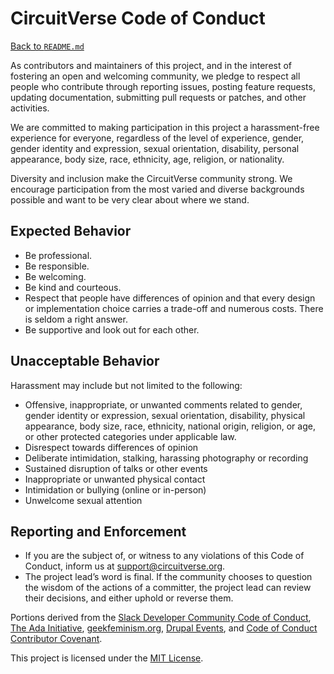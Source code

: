 # CircuitVerse Code of Conduct
[Back to `README.md`](README.md)

As contributors and maintainers of this project, and in the interest of fostering an open and welcoming community, we pledge to respect all people who contribute through reporting issues, posting feature requests, updating documentation, submitting pull requests or patches, and other activities.

We are committed to making participation in this project a harassment-free experience for everyone, regardless of the level of experience, gender, gender identity and expression, sexual orientation, disability, personal appearance, body size, race, ethnicity, age, religion, or nationality.

Diversity and inclusion make the CircuitVerse community strong. We encourage participation from the most varied and diverse backgrounds possible and want to be very clear about where we stand.

## Expected Behavior
- Be professional.
- Be responsible.
- Be welcoming.
- Be kind and courteous.
- Respect that people have differences of opinion and that every design or implementation choice carries a trade-off and numerous costs. There is seldom a right answer.
- Be supportive and look out for each other.

## Unacceptable Behavior
Harassment may include but not limited to the following:
- Offensive, inappropriate, or unwanted comments related to gender, gender identity or expression, sexual orientation, disability, physical appearance, body size, race, ethnicity, national origin, religion, or age, or other protected categories under applicable law.
- Disrespect towards differences of opinion
- Deliberate intimidation, stalking, harassing photography or recording
- Sustained disruption of talks or other events
- Inappropriate or unwanted physical contact
- Intimidation or bullying (online or in-person)
- Unwelcome sexual attention

## Reporting and Enforcement
- If you are the subject of, or witness to any violations of this Code of Conduct, inform us at <support@circuitverse.org>.
- The project lead’s word is final. If the community chooses to question the wisdom of the actions of a committer, the project lead can review their decisions, and either uphold or reverse them.

Portions derived from the [Slack Developer Community Code of Conduct][1], [The Ada Initiative][2], [geekfeminism.org][3], [Drupal Events][4], and [Code of Conduct Contributor Covenant][6].

This project is licensed under the [MIT License][5].

[1]: https://api.slack.com/docs/community-code-of-conduct
[2]: https://adainitiative.org/2014/02/18/howto-design-a-code-of-conduct-for-your-community/
[3]: https://geekfeminism.org/about/code-of-conduct/
[4]: https://events.drupal.org/dublin2016/code-conduct
[5]: https://github.com/CircuitVerse/CircuitVerse/blob/master/LICENSE
[6]: https://www.contributor-covenant.org/version/1/3/0/code-of-conduct.html

